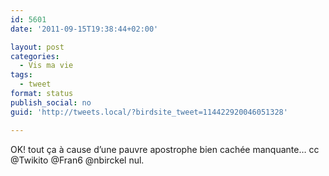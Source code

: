 ```yaml
---
id: 5601
date: '2011-09-15T19:38:44+02:00'

layout: post
categories:
  - Vis ma vie
tags:
  - tweet
format: status
publish_social: no
guid: 'http://tweets.local/?birdsite_tweet=114422920046051328'

---
```


OK! tout ça à cause d’une pauvre apostrophe bien cachée manquante… cc @Twikito @Fran6 @nbirckel nul.